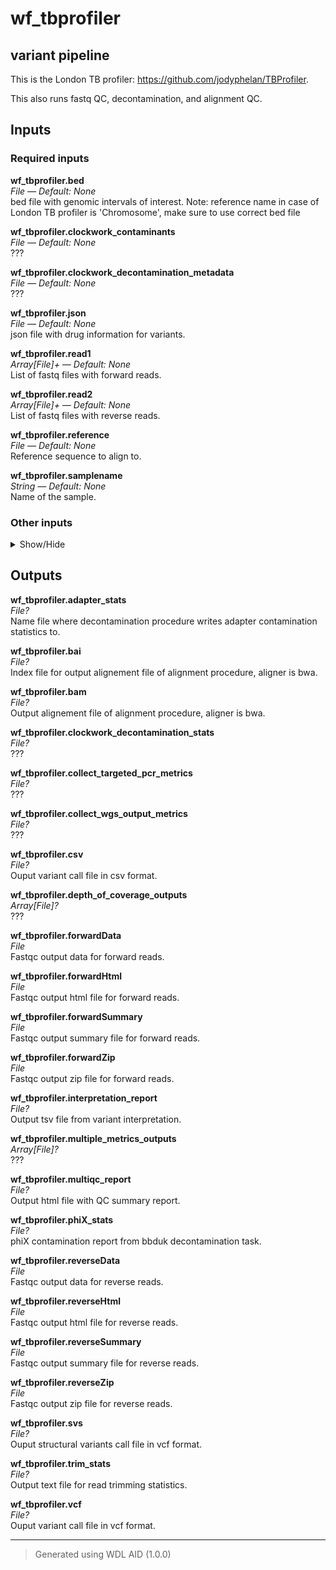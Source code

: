 # wf_tbprofiler
## variant pipeline 
 This is the London TB profiler: https://github.com/jodyphelan/TBProfiler.

 This also runs fastq QC, decontamination, and alignment QC.

## Inputs

### Required inputs
<p name="wf_tbprofiler.bed">
        <b>wf_tbprofiler.bed</b><br />
        <i>File &mdash; Default: None</i><br />
        bed file with genomic intervals of interest. Note: reference name in case of London TB profiler is 'Chromosome', make sure to use correct bed file
</p>
<p name="wf_tbprofiler.clockwork_contaminants">
        <b>wf_tbprofiler.clockwork_contaminants</b><br />
        <i>File &mdash; Default: None</i><br />
        ???
</p>
<p name="wf_tbprofiler.clockwork_decontamination_metadata">
        <b>wf_tbprofiler.clockwork_decontamination_metadata</b><br />
        <i>File &mdash; Default: None</i><br />
        ???
</p>
<p name="wf_tbprofiler.json">
        <b>wf_tbprofiler.json</b><br />
        <i>File &mdash; Default: None</i><br />
        json file with drug information for variants.
</p>
<p name="wf_tbprofiler.read1">
        <b>wf_tbprofiler.read1</b><br />
        <i>Array[File]+ &mdash; Default: None</i><br />
        List of fastq files with forward reads.
</p>
<p name="wf_tbprofiler.read2">
        <b>wf_tbprofiler.read2</b><br />
        <i>Array[File]+ &mdash; Default: None</i><br />
        List of fastq files with reverse reads.
</p>
<p name="wf_tbprofiler.reference">
        <b>wf_tbprofiler.reference</b><br />
        <i>File &mdash; Default: None</i><br />
        Reference sequence to align to.
</p>
<p name="wf_tbprofiler.samplename">
        <b>wf_tbprofiler.samplename</b><br />
        <i>String &mdash; Default: None</i><br />
        Name of the sample.
</p>

### Other inputs
<details>
<summary> Show/Hide </summary>
<p name="wf_tbprofiler.minNumberReads">
        <b>wf_tbprofiler.minNumberReads</b><br />
        <i>Int &mdash; Default: 10000</i><br />
        ???
</p>
<p name="wf_tbprofiler.run_clockwork_decontamination">
        <b>wf_tbprofiler.run_clockwork_decontamination</b><br />
        <i>Boolean &mdash; Default: true</i><br />
        ???
</p>
<p name="wf_tbprofiler.task_bbduk.contamination">
        <b>wf_tbprofiler.task_bbduk.contamination</b><br />
        <i>File? &mdash; Default: None</i><br />
        ???
</p>
<p name="wf_tbprofiler.task_bbduk.docker">
        <b>wf_tbprofiler.task_bbduk.docker</b><br />
        <i>String &mdash; Default: "staphb/bbtools:39.01"</i><br />
        ???
</p>
<p name="wf_tbprofiler.task_bbduk.memory">
        <b>wf_tbprofiler.task_bbduk.memory</b><br />
        <i>String &mdash; Default: "8GB"</i><br />
        ???
</p>
<p name="wf_tbprofiler.task_bbduk.threads">
        <b>wf_tbprofiler.task_bbduk.threads</b><br />
        <i>Int &mdash; Default: 1</i><br />
        ???
</p>
<p name="wf_tbprofiler.task_collect_multiple_metrics.docker">
        <b>wf_tbprofiler.task_collect_multiple_metrics.docker</b><br />
        <i>String &mdash; Default: "broadinstitute/gatk:4.4.0.0"</i><br />
        ???
</p>
<p name="wf_tbprofiler.task_collect_multiple_metrics.outputBasename">
        <b>wf_tbprofiler.task_collect_multiple_metrics.outputBasename</b><br />
        <i>String &mdash; Default: "multiple_metrics"</i><br />
        ???
</p>
<p name="wf_tbprofiler.task_collect_wgs_metrics.bed">
        <b>wf_tbprofiler.task_collect_wgs_metrics.bed</b><br />
        <i>File? &mdash; Default: None</i><br />
        ???
</p>
<p name="wf_tbprofiler.task_collect_wgs_metrics.coverage_cap">
        <b>wf_tbprofiler.task_collect_wgs_metrics.coverage_cap</b><br />
        <i>Int &mdash; Default: 250</i><br />
        ???
</p>
<p name="wf_tbprofiler.task_collect_wgs_metrics.docker">
        <b>wf_tbprofiler.task_collect_wgs_metrics.docker</b><br />
        <i>String &mdash; Default: "broadinstitute/gatk:4.4.0.0"</i><br />
        ???
</p>
<p name="wf_tbprofiler.task_collect_wgs_metrics.minBaseQuality">
        <b>wf_tbprofiler.task_collect_wgs_metrics.minBaseQuality</b><br />
        <i>Int &mdash; Default: 20</i><br />
        ???
</p>
<p name="wf_tbprofiler.task_collect_wgs_metrics.minMappingQuality">
        <b>wf_tbprofiler.task_collect_wgs_metrics.minMappingQuality</b><br />
        <i>Int &mdash; Default: 20</i><br />
        ???
</p>
<p name="wf_tbprofiler.task_collect_wgs_metrics.outputFile">
        <b>wf_tbprofiler.task_collect_wgs_metrics.outputFile</b><br />
        <i>String &mdash; Default: "collect_wgs_metrics.txt"</i><br />
        ???
</p>
<p name="wf_tbprofiler.task_collect_wgs_metrics.read_length">
        <b>wf_tbprofiler.task_collect_wgs_metrics.read_length</b><br />
        <i>Int &mdash; Default: 150</i><br />
        ???
</p>
<p name="wf_tbprofiler.task_collect_wgs_metrics.sample_size">
        <b>wf_tbprofiler.task_collect_wgs_metrics.sample_size</b><br />
        <i>Int &mdash; Default: 10000</i><br />
        ???
</p>
<p name="wf_tbprofiler.task_collect_wgs_metrics.sensitivityFile">
        <b>wf_tbprofiler.task_collect_wgs_metrics.sensitivityFile</b><br />
        <i>String &mdash; Default: "collect_wgs_sensitivity_metrics.txt"</i><br />
        ???
</p>
<p name="wf_tbprofiler.task_collect_wgs_metrics.use_fast_algorithm">
        <b>wf_tbprofiler.task_collect_wgs_metrics.use_fast_algorithm</b><br />
        <i>Boolean &mdash; Default: true</i><br />
        ???
</p>
<p name="wf_tbprofiler.task_depth_of_coverage.lower_coverage">
        <b>wf_tbprofiler.task_depth_of_coverage.lower_coverage</b><br />
        <i>Int &mdash; Default: 10</i><br />
        ???
</p>
<p name="wf_tbprofiler.task_depth_of_coverage.min_base_quality">
        <b>wf_tbprofiler.task_depth_of_coverage.min_base_quality</b><br />
        <i>Int &mdash; Default: 20</i><br />
        ???
</p>
<p name="wf_tbprofiler.task_depth_of_coverage.outputPrefix">
        <b>wf_tbprofiler.task_depth_of_coverage.outputPrefix</b><br />
        <i>String &mdash; Default: "depth_of_coverage"</i><br />
        ???
</p>
<p name="wf_tbprofiler.task_fastqc.docker">
        <b>wf_tbprofiler.task_fastqc.docker</b><br />
        <i>String &mdash; Default: "staphb/fastqc:0.12.1"</i><br />
        ???
</p>
<p name="wf_tbprofiler.task_fastqc.threads">
        <b>wf_tbprofiler.task_fastqc.threads</b><br />
        <i>Int &mdash; Default: 1</i><br />
        ???
</p>
<p name="wf_tbprofiler.task_multiqc.docker">
        <b>wf_tbprofiler.task_multiqc.docker</b><br />
        <i>String &mdash; Default: "ewels/multiqc:v1.14"</i><br />
        ???
</p>
<p name="wf_tbprofiler.task_tbprofiler.caller">
        <b>wf_tbprofiler.task_tbprofiler.caller</b><br />
        <i>String &mdash; Default: "bcftools"</i><br />
        ???
</p>
<p name="wf_tbprofiler.task_tbprofiler.cov_frac_threshold">
        <b>wf_tbprofiler.task_tbprofiler.cov_frac_threshold</b><br />
        <i>Int &mdash; Default: 1</i><br />
        ???
</p>
<p name="wf_tbprofiler.task_tbprofiler.docker">
        <b>wf_tbprofiler.task_tbprofiler.docker</b><br />
        <i>String &mdash; Default: "staphb/tbprofiler:4.4.2"</i><br />
        ???
</p>
<p name="wf_tbprofiler.task_tbprofiler.mapper">
        <b>wf_tbprofiler.task_tbprofiler.mapper</b><br />
        <i>String &mdash; Default: "bwa"</i><br />
        ???
</p>
<p name="wf_tbprofiler.task_tbprofiler.min_af">
        <b>wf_tbprofiler.task_tbprofiler.min_af</b><br />
        <i>Float &mdash; Default: 0.1</i><br />
        ???
</p>
<p name="wf_tbprofiler.task_tbprofiler.min_af_pred">
        <b>wf_tbprofiler.task_tbprofiler.min_af_pred</b><br />
        <i>Float &mdash; Default: 0.1</i><br />
        ???
</p>
<p name="wf_tbprofiler.task_tbprofiler.min_depth">
        <b>wf_tbprofiler.task_tbprofiler.min_depth</b><br />
        <i>Int &mdash; Default: 10</i><br />
        ???
</p>
<p name="wf_tbprofiler.task_tbprofiler.no_trim">
        <b>wf_tbprofiler.task_tbprofiler.no_trim</b><br />
        <i>Boolean &mdash; Default: false</i><br />
        ???
</p>
<p name="wf_tbprofiler.task_tbprofiler.threads">
        <b>wf_tbprofiler.task_tbprofiler.threads</b><br />
        <i>Int &mdash; Default: 1</i><br />
        ???
</p>
<p name="wf_tbprofiler.task_trimmomatic.docker">
        <b>wf_tbprofiler.task_trimmomatic.docker</b><br />
        <i>String &mdash; Default: "staphb/trimmomatic:0.39"</i><br />
        ???
</p>
<p name="wf_tbprofiler.task_trimmomatic.memory">
        <b>wf_tbprofiler.task_trimmomatic.memory</b><br />
        <i>String &mdash; Default: "8GB"</i><br />
        ???
</p>
<p name="wf_tbprofiler.task_trimmomatic.threads">
        <b>wf_tbprofiler.task_trimmomatic.threads</b><br />
        <i>Int &mdash; Default: 4</i><br />
        ???
</p>
<p name="wf_tbprofiler.task_trimmomatic.trimmomatic_minlen">
        <b>wf_tbprofiler.task_trimmomatic.trimmomatic_minlen</b><br />
        <i>Int &mdash; Default: 40</i><br />
        ???
</p>
<p name="wf_tbprofiler.task_trimmomatic.trimmomatic_quality_trim_score">
        <b>wf_tbprofiler.task_trimmomatic.trimmomatic_quality_trim_score</b><br />
        <i>Int &mdash; Default: 15</i><br />
        ???
</p>
<p name="wf_tbprofiler.task_trimmomatic.trimmomatic_window_size">
        <b>wf_tbprofiler.task_trimmomatic.trimmomatic_window_size</b><br />
        <i>Int &mdash; Default: 4</i><br />
        ???
</p>
<p name="wf_tbprofiler.task_variant_interpretation.all_genes">
        <b>wf_tbprofiler.task_variant_interpretation.all_genes</b><br />
        <i>Boolean &mdash; Default: false</i><br />
        ???
</p>
<p name="wf_tbprofiler.task_variant_interpretation.docker">
        <b>wf_tbprofiler.task_variant_interpretation.docker</b><br />
        <i>String &mdash; Default: "dbest/variant_interpretation:v1.0.2"</i><br />
        ???
</p>
<p name="wf_tbprofiler.task_variant_interpretation.minimum_coverage">
        <b>wf_tbprofiler.task_variant_interpretation.minimum_coverage</b><br />
        <i>Int &mdash; Default: 10</i><br />
        ???
</p>
<p name="wf_tbprofiler.task_variant_interpretation.minimum_total_depth">
        <b>wf_tbprofiler.task_variant_interpretation.minimum_total_depth</b><br />
        <i>Int &mdash; Default: 0</i><br />
        ???
</p>
<p name="wf_tbprofiler.task_variant_interpretation.minimum_variant_depth">
        <b>wf_tbprofiler.task_variant_interpretation.minimum_variant_depth</b><br />
        <i>Int &mdash; Default: 0</i><br />
        ???
</p>
<p name="wf_tbprofiler.wf_clockwork_decontamination.threads">
        <b>wf_tbprofiler.wf_clockwork_decontamination.threads</b><br />
        <i>Int &mdash; Default: 1</i><br />
        ???
</p>
<p name="wf_tbprofiler.wf_collect_targeted_pcr_metrics.task_collect_targeted_pcr_metrics.clip_overlapping_reads">
        <b>wf_tbprofiler.wf_collect_targeted_pcr_metrics.task_collect_targeted_pcr_metrics.clip_overlapping_reads</b><br />
        <i>Boolean &mdash; Default: true</i><br />
        ???
</p>
<p name="wf_tbprofiler.wf_collect_targeted_pcr_metrics.task_collect_targeted_pcr_metrics.coverage_cap">
        <b>wf_tbprofiler.wf_collect_targeted_pcr_metrics.task_collect_targeted_pcr_metrics.coverage_cap</b><br />
        <i>Int &mdash; Default: 250</i><br />
        ???
</p>
<p name="wf_tbprofiler.wf_collect_targeted_pcr_metrics.task_collect_targeted_pcr_metrics.docker">
        <b>wf_tbprofiler.wf_collect_targeted_pcr_metrics.task_collect_targeted_pcr_metrics.docker</b><br />
        <i>String &mdash; Default: "broadinstitute/gatk:4.4.0.0"</i><br />
        ???
</p>
<p name="wf_tbprofiler.wf_collect_targeted_pcr_metrics.task_collect_targeted_pcr_metrics.minBaseQuality">
        <b>wf_tbprofiler.wf_collect_targeted_pcr_metrics.task_collect_targeted_pcr_metrics.minBaseQuality</b><br />
        <i>Int &mdash; Default: 20</i><br />
        ???
</p>
<p name="wf_tbprofiler.wf_collect_targeted_pcr_metrics.task_collect_targeted_pcr_metrics.minMappingQuality">
        <b>wf_tbprofiler.wf_collect_targeted_pcr_metrics.task_collect_targeted_pcr_metrics.minMappingQuality</b><br />
        <i>Int &mdash; Default: 20</i><br />
        ???
</p>
<p name="wf_tbprofiler.wf_collect_targeted_pcr_metrics.task_collect_targeted_pcr_metrics.outputMetrics">
        <b>wf_tbprofiler.wf_collect_targeted_pcr_metrics.task_collect_targeted_pcr_metrics.outputMetrics</b><br />
        <i>String &mdash; Default: "collect_targeted_pcr_metrics.txt"</i><br />
        ???
</p>
<p name="wf_tbprofiler.wf_collect_targeted_pcr_metrics.task_collect_targeted_pcr_metrics.sample_size">
        <b>wf_tbprofiler.wf_collect_targeted_pcr_metrics.task_collect_targeted_pcr_metrics.sample_size</b><br />
        <i>Int &mdash; Default: 10000</i><br />
        ???
</p>
<p name="wf_tbprofiler.wf_collect_targeted_pcr_metrics.task_collect_targeted_pcr_metrics.sensitivityFile">
        <b>wf_tbprofiler.wf_collect_targeted_pcr_metrics.task_collect_targeted_pcr_metrics.sensitivityFile</b><br />
        <i>String &mdash; Default: "collect_targeted_pcr_sensitivity_metrics.txt"</i><br />
        ???
</p>
<p name="wf_tbprofiler.wf_collect_targeted_pcr_metrics.task_mark_duplicates.do_add_pg_tag_to_read">
        <b>wf_tbprofiler.wf_collect_targeted_pcr_metrics.task_mark_duplicates.do_add_pg_tag_to_read</b><br />
        <i>Boolean &mdash; Default: false</i><br />
        ???
</p>
<p name="wf_tbprofiler.wf_collect_targeted_pcr_metrics.task_mark_duplicates.do_remove_duplicates">
        <b>wf_tbprofiler.wf_collect_targeted_pcr_metrics.task_mark_duplicates.do_remove_duplicates</b><br />
        <i>Boolean &mdash; Default: false</i><br />
        ???
</p>
<p name="wf_tbprofiler.wf_collect_targeted_pcr_metrics.task_mark_duplicates.do_remove_sequencing_duplicates">
        <b>wf_tbprofiler.wf_collect_targeted_pcr_metrics.task_mark_duplicates.do_remove_sequencing_duplicates</b><br />
        <i>Boolean &mdash; Default: false</i><br />
        ???
</p>
<p name="wf_tbprofiler.wf_collect_targeted_pcr_metrics.task_mark_duplicates.docker">
        <b>wf_tbprofiler.wf_collect_targeted_pcr_metrics.task_mark_duplicates.docker</b><br />
        <i>String &mdash; Default: "broadinstitute/gatk:4.4.0.0"</i><br />
        ???
</p>
<p name="wf_tbprofiler.wf_collect_targeted_pcr_metrics.task_mark_duplicates.marked_bam">
        <b>wf_tbprofiler.wf_collect_targeted_pcr_metrics.task_mark_duplicates.marked_bam</b><br />
        <i>String? &mdash; Default: None</i><br />
        ???
</p>
<p name="wf_tbprofiler.wf_collect_targeted_pcr_metrics.task_mark_duplicates.metrics_txt">
        <b>wf_tbprofiler.wf_collect_targeted_pcr_metrics.task_mark_duplicates.metrics_txt</b><br />
        <i>String &mdash; Default: "mark_duplicates_metrics.txt"</i><br />
        ???
</p>
</details>

## Outputs
<p name="wf_tbprofiler.adapter_stats">
        <b>wf_tbprofiler.adapter_stats</b><br />
        <i>File?</i><br />
        Name file where decontamination procedure writes adapter contamination statistics to.
</p>
<p name="wf_tbprofiler.bai">
        <b>wf_tbprofiler.bai</b><br />
        <i>File?</i><br />
        Index file for output alignement file of alignment procedure, aligner is bwa.
</p>
<p name="wf_tbprofiler.bam">
        <b>wf_tbprofiler.bam</b><br />
        <i>File?</i><br />
        Output alignement file of alignment procedure, aligner is bwa.
</p>
<p name="wf_tbprofiler.clockwork_decontamination_stats">
        <b>wf_tbprofiler.clockwork_decontamination_stats</b><br />
        <i>File?</i><br />
        ???
</p>
<p name="wf_tbprofiler.collect_targeted_pcr_metrics">
        <b>wf_tbprofiler.collect_targeted_pcr_metrics</b><br />
        <i>File?</i><br />
        ???
</p>
<p name="wf_tbprofiler.collect_wgs_output_metrics">
        <b>wf_tbprofiler.collect_wgs_output_metrics</b><br />
        <i>File?</i><br />
        ???
</p>
<p name="wf_tbprofiler.csv">
        <b>wf_tbprofiler.csv</b><br />
        <i>File?</i><br />
        Ouput variant call file in csv format.
</p>
<p name="wf_tbprofiler.depth_of_coverage_outputs">
        <b>wf_tbprofiler.depth_of_coverage_outputs</b><br />
        <i>Array[File]?</i><br />
        ???
</p>
<p name="wf_tbprofiler.forwardData">
        <b>wf_tbprofiler.forwardData</b><br />
        <i>File</i><br />
        Fastqc output data for forward reads.
</p>
<p name="wf_tbprofiler.forwardHtml">
        <b>wf_tbprofiler.forwardHtml</b><br />
        <i>File</i><br />
        Fastqc output html file for forward reads.
</p>
<p name="wf_tbprofiler.forwardSummary">
        <b>wf_tbprofiler.forwardSummary</b><br />
        <i>File</i><br />
        Fastqc output summary file for forward reads.
</p>
<p name="wf_tbprofiler.forwardZip">
        <b>wf_tbprofiler.forwardZip</b><br />
        <i>File</i><br />
        Fastqc output zip file for forward reads.
</p>
<p name="wf_tbprofiler.interpretation_report">
        <b>wf_tbprofiler.interpretation_report</b><br />
        <i>File?</i><br />
        Output tsv file from variant interpretation.
</p>
<p name="wf_tbprofiler.multiple_metrics_outputs">
        <b>wf_tbprofiler.multiple_metrics_outputs</b><br />
        <i>Array[File]?</i><br />
        ???
</p>
<p name="wf_tbprofiler.multiqc_report">
        <b>wf_tbprofiler.multiqc_report</b><br />
        <i>File?</i><br />
        Output html file with QC summary report.
</p>
<p name="wf_tbprofiler.phiX_stats">
        <b>wf_tbprofiler.phiX_stats</b><br />
        <i>File?</i><br />
        phiX contamination report from bbduk decontamination task.
</p>
<p name="wf_tbprofiler.reverseData">
        <b>wf_tbprofiler.reverseData</b><br />
        <i>File</i><br />
        Fastqc output data for reverse reads.
</p>
<p name="wf_tbprofiler.reverseHtml">
        <b>wf_tbprofiler.reverseHtml</b><br />
        <i>File</i><br />
        Fastqc output html file for reverse reads.
</p>
<p name="wf_tbprofiler.reverseSummary">
        <b>wf_tbprofiler.reverseSummary</b><br />
        <i>File</i><br />
        Fastqc output summary file for reverse reads.
</p>
<p name="wf_tbprofiler.reverseZip">
        <b>wf_tbprofiler.reverseZip</b><br />
        <i>File</i><br />
        Fastqc output zip file for reverse reads.
</p>
<p name="wf_tbprofiler.svs">
        <b>wf_tbprofiler.svs</b><br />
        <i>File?</i><br />
        Ouput structural variants call file in vcf format.
</p>
<p name="wf_tbprofiler.trim_stats">
        <b>wf_tbprofiler.trim_stats</b><br />
        <i>File?</i><br />
        Output text file for read trimming statistics.
</p>
<p name="wf_tbprofiler.vcf">
        <b>wf_tbprofiler.vcf</b><br />
        <i>File?</i><br />
        Ouput variant call file in vcf format.
</p>

<hr />

> Generated using WDL AID (1.0.0)
